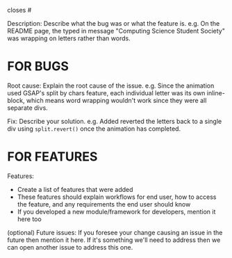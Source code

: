 closes #

Description:
Describe what the bug was or what the feature is.
e.g. On the README page, the typed in message "Computing Science Student Society" was wrapping on letters rather than words.

# FOR BUGS
Root cause:
Explain the root cause of the issue.
e.g. Since the animation used GSAP's split by chars feature, each individual letter was its own inline-block, which means word wrapping wouldn't work since they were all separate divs.

Fix:
Describe your solution.
e.g. Added reverted the letters back to a single div using `split.revert()` once the animation has completed.

# FOR FEATURES
Features:
* Create a list of features that were added
* These features should explain workflows for end user, how to access the feature, and any requirements the end user should know
* If you developed a new module/framework for developers, mention it here too

(optional) Future issues:
If you foresee your change causing an issue in the future then mention it here.
If it's something we'll need to address then we can open another issue to address this one.
